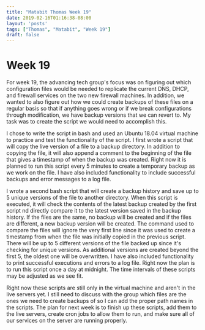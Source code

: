 ```yaml
---
title: "Matabit Thomas Week 19"
date: 2019-02-16T01:16:38-08:00
layout: 'posts'
tags: ["Thomas", "Matabit", "Week 19"]
draft: false
---
```


# Week 19
For week 19, the advancing tech group's focus was on figuring out which configuration files would be needed to replicate the current DNS, DHCP, and firewall services on the two new firewall machines. In addition, we wanted to also figure out how we could create backups of these files on a regular basis so that if anything goes wrong or if we break configurations through modification, we have backup versions that we can revert to. My task was to create the script we would need to accomplish this.

I chose to write the script in bash and used an Ubuntu 18.04 virtual machine to practice and test the functionality of the script. I first wrote a script that will copy the live version of a file to a backup directory. In addition to copying the file, it will also append a comment to the beginning of the file that gives a timestamp of when the backup was created. Right now it is planned to run this script every 5 minutes to create a temporary backup as we work on the file. I have also included functionality to include successful backups and error messages to a log file.

I wrote a second bash script that will create a backup history and save up to 5 unique versions of the file to another directory. When this script is executed, it will check the contents of the latest backup created by the first script nd directly compare it to the latest version saved in the backup history. If the files are the same, no backup will be created and if the files are different, a new backup version will be created. The command used to compare the files will ignore the very first line since it was used to create a timestamp from when the file was initially copied in the previous script. There will be up to 5 different versions of the file backed up since it's checking for unique versions. As additional versions are created beyond the first 5, the oldest one will be overwritten. I have also included functionality to print successful executions and errors to a log file. Right now the plan is to run this script once a day at midnight. The time intervals of these scripts may be adjusted as we see fit.

Right now these scripts are still only in the virtual machine and aren't in the live servers yet. I still need to discuss with the group which files are the ones we need to create backups of so I can add the proper path names in the scripts. The plan for next week is to finish up these scripts, add them to the live servers, create cron jobs to allow them to run, and make sure all of our services on the server are running properly.
